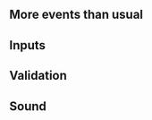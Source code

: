 More events than usual
---------------------------

Inputs
---------------------------

Validation
---------------------------

Sound
---------------------------